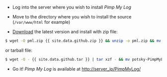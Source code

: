 * Log into the server where you wish to install *Pimp My Log*

* Move to the directory where you wish to install the source (`/var/www/html` for example)

* [Download](https://github.com/potsky/PimpMyLog/zipball/master) the latest version and install with zip file:  

```sh
$ wget -O pml.zip {{ site.data.github.zip }} && unzip -o pml.zip && mv potsky-PimpMyLog-* PimpMyLog && rm pml.zip
```

or tarball file:

```sh
$ wget -O - {{ site.data.github.tar }} | tar xzf - && mv potsky-PimpMyLog-* PimpMyLog
```


* Go it! *Pimp My Log* is available at <http://server_ip/PimpMyLog/>

